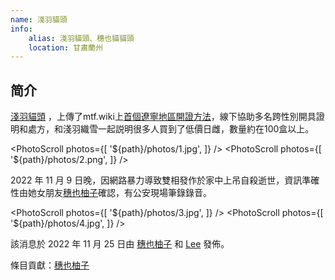 ```yaml
---
name: 淺羽貓頭
info:
    alias: 淺羽貓頭、穗也貓貓頭
    location: 甘肅蘭州
---
```


## 简介

[淺羽貓頭](https://twitter.com/homoyamakaze) ，上傳了mtf.wiki上[首個遼寧地區開證方法](https://mtf.wiki/zh-cn/docs/psyco/liaoning/liu-hong/)，線下協助多名跨性別開具證明和處方，和淺羽織雪一起説明很多人買到了低價日雌，數量約在100盒以上。

<PhotoScroll photos={[ '${path}/photos/1.jpg', ]} /> <PhotoScroll photos={[ '${path}/photos/2.png', ]} />

2022 年 11 月 9 日晚，因網路暴力導致雙相發作於家中上吊自殺逝世，資訊準確性由她女朋友[穗也柚子](https://twitter.com/YuzuTvT)確認，有公安現場筆錄錄音。

<PhotoScroll photos={[ '${path}/photos/3.jpg', ]} /> <PhotoScroll photos={[ '${path}/photos/4.jpg', ]} />

該消息於 2022 年 11 月 25 日由 [穗也柚子](https://twitter.com/YuzuTvT) 和 [Lee](https://twitter.com/rbqwansui) 發佈。

條目貢獻：[穗也柚子](https://twitter.com/YuzuTvT)
